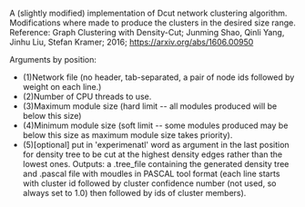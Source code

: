 A (slightly modified) implementation of Dcut network clustering algorithm. Modifications where made to produce the clusters in the desired size range.
Reference: Graph Clustering with Density-Cut; Junming Shao, Qinli Yang, Jinhu Liu, Stefan Kramer; 2016; https://arxiv.org/abs/1606.00950

Arguments by position:
- (1)Network file (no header, tab-separated, a pair of node ids followed by weight on each line.)
- (2)Number of CPU threads to use.
- (3)Maximum module size (hard limit --  all modules produced will be below this size)
- (4)Minimum module size (soft limit -- some modules produced may be below this size as maximum module size takes priority).
- (5)[optional] put in 'experimenatl' word as argument in the last position for density tree to be cut at the highest density edges rather than the lowest ones.
Outputs: a .tree_file containing the generated density tree and .pascal file with moudles in PASCAL tool format (each line starts with cluster id followed by cluster confidence number (not used, so always set to 1.0) then followed by ids of cluster members).
